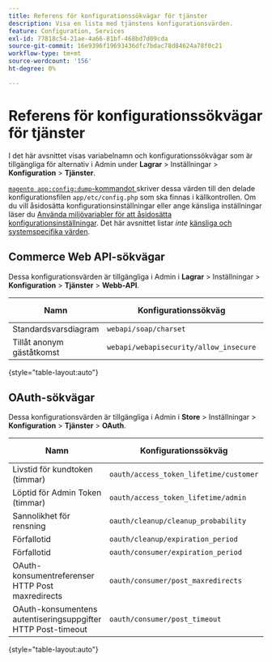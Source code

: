 ```yaml
---
title: Referens för konfigurationssökvägar för tjänster
description: Visa en lista med tjänstens konfigurationsvärden.
feature: Configuration, Services
exl-id: 77818c54-21ae-4a66-81bf-468bd7d09cda
source-git-commit: 16e9396f19693436dfc7bdac78d84624a78f0c21
workflow-type: tm+mt
source-wordcount: '156'
ht-degree: 0%

---
```


# Referens för konfigurationssökvägar för tjänster

I det här avsnittet visas variabelnamn och konfigurationssökvägar som är tillgängliga för alternativ i Admin under **Lagrar** > Inställningar > **Konfiguration** > **Tjänster**.

[`magento app:config:dump`-kommandot ](../cli/export-configuration.md) skriver dessa värden till den delade konfigurationsfilen `app/etc/config.php` som ska finnas i källkontrollen. Om du vill åsidosätta konfigurationsinställningar eller ange känsliga inställningar läser du [Använda miljövariabler för att åsidosätta konfigurationsinställningar](override-config-settings.md#environment-variables). Det här avsnittet listar _inte_ [känsliga och systemspecifika värden](config-reference-sens.md).

## Commerce Web API-sökvägar

Dessa konfigurationsvärden är tillgängliga i Admin i **Lagrar** > Inställningar > **Konfiguration** > **Tjänster** > **Webb-API**.

| Namn | Konfigurationssökväg | Endast Commerce? |
|--------------|--------------|--------------|
| Standardsvarsdiagram | `webapi/soap/charset` | <!-- ![Not Commerce-only](/help/assets/configuration/red-x.png) --> |
| Tillåt anonym gäståtkomst | `webapi/webapisecurity/allow_insecure` | <!-- ![Not Commerce-only](/help/assets/configuration/red-x.png) --> |

{style="table-layout:auto"}

## OAuth-sökvägar

Dessa konfigurationsvärden är tillgängliga i Admin i **Store** > Inställningar > **Konfiguration** > **Tjänster** > **OAuth**.

| Namn | Konfigurationssökväg | Endast Commerce? |
|--------------|--------------|--------------|
| Livstid för kundtoken (timmar) | `oauth/access_token_lifetime/customer` | <!-- ![Not Commerce-only](/help/assets/configuration/red-x.png) --> |
| Löptid för Admin Token (timmar) | `oauth/access_token_lifetime/admin` | <!-- ![Not Commerce-only](/help/assets/configuration/red-x.png) --> |
| Sannolikhet för rensning | `oauth/cleanup/cleanup_probability` | <!-- ![Not Commerce-only](/help/assets/configuration/red-x.png) --> |
| Förfallotid | `oauth/cleanup/expiration_period` | <!-- ![Not Commerce-only](/help/assets/configuration/red-x.png) --> |
| Förfallotid | `oauth/consumer/expiration_period` | <!-- ![Not Commerce-only](/help/assets/configuration/red-x.png) --> |
| OAuth-konsumentreferenser HTTP Post maxredirects | `oauth/consumer/post_maxredirects` | <!-- ![Not Commerce-only](/help/assets/configuration/red-x.png) --> |
| OAuth-konsumentens autentiseringsuppgifter HTTP Post-timeout | `oauth/consumer/post_timeout` | <!-- ![Not Commerce-only](/help/assets/configuration/red-x.png) --> |

{style="table-layout:auto"}

